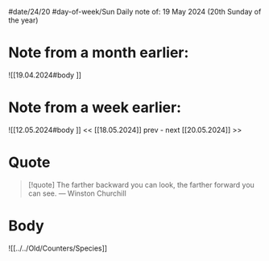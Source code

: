 
#date/24/20
#day-of-week/Sun
Daily note of: 19 May 2024 (20th Sunday of the year)

# Note from a month earlier:
![[19.04.2024#body ]]

# Note from a week earlier:
![[12.05.2024#body ]]
 << [[18.05.2024]] prev - next [[20.05.2024]] >>
# Quote

> [!quote] The farther backward you can look, the farther forward you can see.
> — Winston Churchill
# Body

![[../../Old/Counters/Species]]